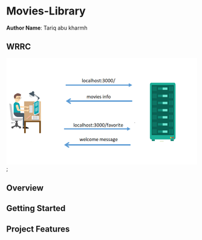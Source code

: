 # Movies-Library

**Author Name**: Tariq abu kharmh

## WRRC
![image](img/https.png);

## Overview

## Getting Started
<!-- What are the steps that a user must take in order to build this app on their own machine and get it running? -->

## Project Features
<!-- What are the features included in you app -->